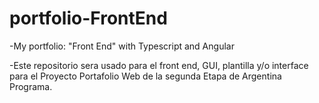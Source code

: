 # portfolio-FrontEnd
-My portfolio: "Front End" with Typescript and Angular

-Este repositorio sera usado para el front end, GUI, plantilla y/o interface para el Proyecto Portafolio Web de la segunda Etapa de Argentina Programa.
